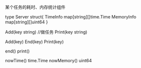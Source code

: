 某个任务的耗时、内存统计组件

type Server struct{
TimeInfo map[string][]time.Time
MemoryInfo map[string][]uint64
}

Add(key string)
//做任务
Print(key string)

Add(key)
End(key)
Print(key)

end()
print()

nowTime() time.Time
nowMemory() uint64


